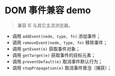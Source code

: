 # DOM 事件兼容 demo
> 兼容 IE 与其它主流浏览器。

- 调用 `addEvent(node, type, fn)` 添加事件；
- 调用 `removeEvent(node, type, fn)` 移除事件；
- 调用 `getEvent(e)` 获取事件对象；
- 调用 `getTarget(e)` 获取事件的目标元素；
- 调用 `preventDefault(e)` 取消事件默认行为；
- 调用 `stopPropagation(e)` 取消事件冒泡（捕获）；